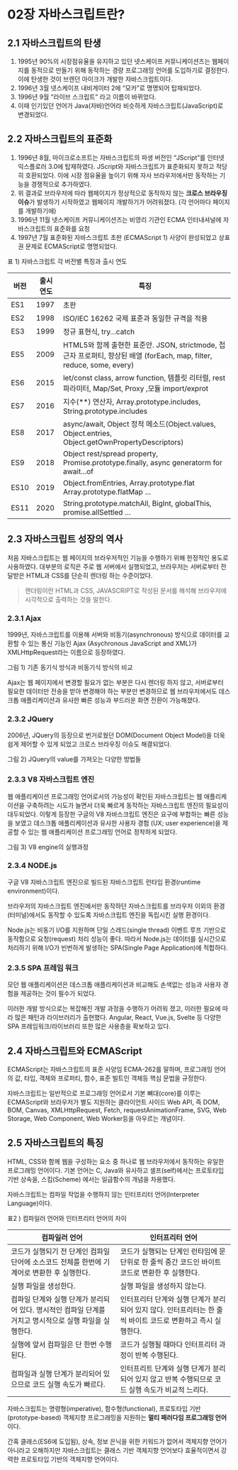 # 02장 자바스크립트란?

## 2.1 자바스크립트의 탄생

1. 1995년 90%의 시장점유율을 유지하고 있던 넷스케이프 커뮤니케이션즈는 웹페이지를 동적으로 만들기 위해 동작하는 경량 프로그래밍 언어를 도입하기로 결정한다. 이에 탄생한 것이 브렌던 아이크가 개발한
   자바스크립트이다.
2. 1996년 3월 넷스케이프 내비게이터 2에 “모카”로 명명되어 탑재되었다.
3. 1996년 9월 “라이브 스크립트” 라고 이름이 바뀌었다.
4. 이때 인기있던 언어가 Java(자바)언어라 비슷하게 자바스크립트(JavaScript)로 변경되었다.

## 2.2 자바스크립트의 표준화

1. 1996년 8월, 마이크로소프트는 자바스크립트의 파생 버전인 “JScript”를 인터넷 익스플로러 3.0에 탑재하였다. JScript와 자바스크립트가 표준화되지 못하고 적당히 호환되었다. 이에 시장 점유율을
   높이기 위해 자사 브라우저에서만 동작하는 기능을 경쟁적으로 추가하였다.
2. 위 결과로 브라우저에 따라 웹페이지가 정상적으로 동작하지 않는 **크로스 브라우징 이슈**가 발생하기 시작하였고 웹페이지 개발하기가 어려워졌다. (각 언어마다 페이지를 개발하기에)
3. 1996년 11월 넷스케이프 커뮤니케이션즈는 비영리 기관인 ECMA 인터내셔널에 자바스크립트의 표준화를 요청
4. 1997년 7월 표준화된 자바스크립트 초판 (ECMAScript 1) 사양이 완성되었고 상표권 문제로 ECMAScript로 명명되었다.

표 1) 자바스크립트 각 버전별 특징과 출시 연도

| 버전                                          | 출시 연도 | 특징                                                                                          |
|---------------------------------------------|-------|---------------------------------------------------------------------------------------------|
| ES1                                         | 1997  | 초판                                                                                          |
| ES2                                         | 1998  | ISO/IEC 16262 국제 표준과 동일한 규격을 적용                                                             |
| ES3                                         | 1999  | 정규 표현식, try…catch                                                                           |
| ES5                                         | 2009  | HTML5와 함께 출현한 표준안. JSON, strictmode, 접근자 프로퍼티, 향상된 배열 (forEach, map, filter, reduce, some, every) |
| ES6                                         | 2015  | let/const class, arrow function, 템플릿 리터럴, rest 파라미터, Map/Set, Proxy ,모듈 import/exprot       |
| ES7                                         | 2016  | 지수(**) 연산자, Array.prototype.includes, String.prototype.includes                             |
| ES8                                         | 2017  | async/await, Object 정적 메소드(Object.values, Object.entries, Object.getOwnPropertyDescriptors) |
| ES9                                         | 2018  | Object rest/spread property, Promise.prototype.finally, async generatorm for await...of     |
| ES10                                        | 2019  | Object.fromEntries, Array.prototype.flat Array.prototype.flatMap …                         |
| ES11                                        | 2020  | String.prototype.matchAll, BigInt, globalThis, promise.allSettled …                         |

## 2.3 자바스크립트 성장의 역사

처음 자바스크립트는 웹 페이지의 브라우저적인 기능을 수행하기 위해 한정적인 용도로 사용하였다. 대부분의 로직은 주로 웹 서버에서 실행되었고, 브라우저는 서버로부터 전달받은 HTML과 CSS를 단순히 렌더링 하는
수준이었다.

>랜더링이란 HTML과 CSS, JAVASCRIPT로 작성된 문서를 해석해 브라우저에 시각적으로 출력하는 것을 말한다.

### 2.3.1 Ajax

1999년, 자바스크립트를 이용해 서버와 비동기(asynchronous) 방식으로 데이터를 교환할 수 있는 통신 기능인 Ajax (Asychronous JavaScript and XML)가
XMLHttpRequest라는 이름으로 등장하였다.

그림 1) 기존 동기식 방식과 비동기식 방식의 비교

Ajax는 웹 페이지에서 변경할 필요가 없는 부분은 다시 렌더링 하지 않고, 서버로부터 필요한 데이터만 전송을 받아 변경해야 하는 부분만 변경하므로 웹 브라우저에서도 데스크톱 애플리케이션과 유사한 빠른 성능과
부드러운 화면 전환이 가능해졌다.

### 2.3.2 JQuery

2006년, JQuery의 등장으로 번거로웠던 DOM(Document Object Model)을 더욱 쉽게 제어할 수 있게 되었고 크로스 브라우징 이슈도 해결되었다.

그림 2) JQuery의 value를 가져오는 다양한 방법들

### 2.3.3 V8  자바스크립트 엔진

웹 애플리케이션 프로그래밍 언어로서의 가능성이 확인된 자바스크립트는 웹 애플리케이션을 구축하려는 시도가 늘면서 더욱 빠르게 동작하는 자바스크립트 엔진의 필요성이 대두되었다. 이렇게 등장한 구글의 V8 자바스크립트
엔진은 요구에 부합하는 빠른 성능을 보였고 데스크톱 애플리케이션과 유사한 사용자 경험 (UX; user experience)을 제공할 수 있는 웹 애플리케이션 프로그래밍 언어로 정착하게 되었다.

그림 3) V8 engine의 실행과정

### 2.3.4 NODE.js

구글 V8 자바스크립트 엔진으로 빌드된 자바스크립트 런타임 환경(runtime environment)이다.

브라우저의 자바스크립트 엔진에서만 동작하던 자바스크립트를 브라우저 이외의 환경(터미널)에서도 동작할 수 있도록 자바스크립트 엔진을 독립시킨 실행 환경이다.

Node.js는 비동기 I/O를 지원하며 단일 스레드(single thread) 이벤트 루프 기반으로 동작함으로 요청(request) 처리 성능이 좋다. 따라서 Node.js는 데이터를 실시간으로 처리하기 위해
I/O가 빈번하게 발생하는 SPA(Single Page Application)에 적합하다.

### 2.3.5 SPA 프레임 워크

모던 웹 애플리케이션은 데스크톱 애플리케이션과 비교해도 손색없는 성능과 사용자 경험을 제공하는 것이 필수가 되었다.

이러한 개발 방식으로는 복잡해진 개발 과정을 수행하기 어려워 졌고, 이러한 필요에 따라 많은 패턴과 라이브러리가 출현했다. Angular, React, Vue.js, Svelte 등 다양한 SPA
프레임워크/라이브러리 또한 많은 사용층을 확보하고 있다.

## 2.4 자바스크립트와 ECMAScript

ECMAScript는 자바스크립트의 표준 사양임 ECMA-262를 말하며, 프로그래밍 언어의 값, 타입, 객체와 프로퍼티, 함수, 표준 빌트인 객체등 핵심 문법을 규정한다.

자바스크립트는 일반적으로 프로그래밍 언어로서 기본 뼈대(core)를 이루는 ECMAScript와 브라우저가 별도 지원하는 클라이언트 사이드 Web API, 즉 DOM, BOM, Canvas,
XMLHttpRequest, Fetch, requestAnimationFrame, SVG, Web Storage, Web Component, Web Worker등을 아우르는 개념이다.

## 2.5 자바스크립트의 특징

HTML, CSS와 함께 웹을 구성하는 요소 중 하나로 웹 브라우저에서 동작하는 유일한 프로그래밍 언어이다. 기본 언어는 C, Java와 유사하고 셀프(self)에서는 프로토타입 기반 상속을, 스킴(Scheme)
에서는 일급함수의 개념을 차용했다.

자바스크립트는 컴파일 작업을 수행하지 않는 인터프리터 언어(Interpreter Language)이다.

표2 ) 컴파일러 언어와 인터프리터 언어의 차이

| 컴파일러 언어                                                     | 인터프리터 언어                                                       |
|-------------------------------------------------------------|----------------------------------------------------------------|
| 코드가 실행되기 전 단계인 컴파일 단어에 소스코드 전체를 한번에 기계어로 변환한 후 실행한다.        | 코드가 실행되는 단계인 런타임에 문 단위로 한 줄씩 중간 코드인 바이트 코드로 변환한 후 실행한다.        |
| 실행 파일을 생성한다.                                                | 실행 파일을 생성하지 않는다.                                               |
| 컴파일 단계와 실행 단계가 분리되어 있다. 명시적인 컴파일 단계를 거치고 명시적으로 실행 파일을 실행한다. | 인터프리터 단계와 실행 단계가 분리되어 있지 않다. 인터프리터는 한 줄씩 바이트 코드로 변환하고 즉시 실행한다. |
| 실행에 앞서 컴파일은 단 한번 수행된다.                                      | 코드가 실행될 때마다 인터프리터 과정이 반복 수행된다.                                 |
| 컴파일과 실행 단계가 분리되어 있으므로 코드 실행 속도가 빠르다.                        | 인터프리트 단계와 실행 단계가 분리되어 있지 않고 반복 수행되므로 코드 실행 속도가 비교적 느리다.        |

자바스크립트는 명령형(imperative), 함수형(functional), 프로토타입 기반(prototype-based)  객체지향 프로그래밍을 지원하는 **멀티 패러다임 프로그래밍 언어**이다.

간혹 클래스(ES6에 도입됨), 상속, 정보 은닉을 위한 키워드가 없어서 객체지향 언어가 아니라고 오해하지만 자바스크립트는 클래스 기반 객체지향 언어보다 효율적이면서 강력한 프로토타입 기반의 객체지향 언어이다.